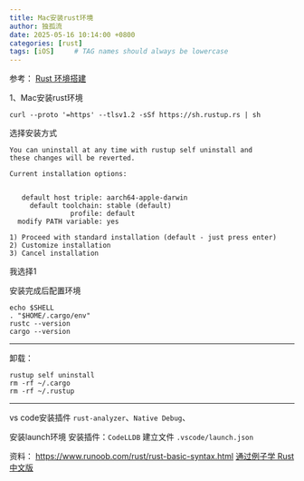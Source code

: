 ```yaml
---
title: Mac安装rust环境
author: 独孤流
date: 2025-05-16 10:14:00 +0800
categories: [rust]
tags: [iOS]     # TAG names should always be lowercase
---
```


参考：
[Rust 环境搭建](https://www.runoob.com/rust/rust-setup.html)

1、Mac安装rust环境
```
curl --proto '=https' --tlsv1.2 -sSf https://sh.rustup.rs | sh
```
选择安装方式
```
You can uninstall at any time with rustup self uninstall and
these changes will be reverted.

Current installation options:


   default host triple: aarch64-apple-darwin
     default toolchain: stable (default)
               profile: default
  modify PATH variable: yes

1) Proceed with standard installation (default - just press enter)
2) Customize installation
3) Cancel installation
```
我选择1

安装完成后配置环境
```
echo $SHELL
. "$HOME/.cargo/env"
rustc --version
cargo --version
```
----

卸载：
```
rustup self uninstall
rm -rf ~/.cargo
rm -rf ~/.rustup
```

----

vs code安装插件
`rust-analyzer`、`Native Debug`、

安装launch环境
安装插件：`CodeLLDB`
建立文件 `.vscode/launch.json`


资料：
https://www.runoob.com/rust/rust-basic-syntax.html
[通过例子学 Rust 中文版](https://rustwiki.org/zh-CN/rust-by-example/)
